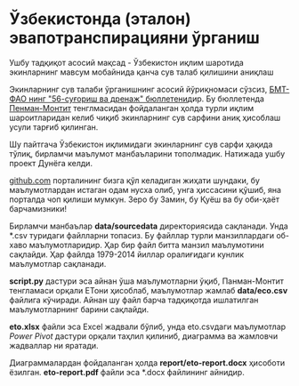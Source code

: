 # Ўзбекистонда (эталон) эвапотранспирацияни ўрганиш

Ушбу тадқиқот асосий мақсад - Ўзбекистон иқлим шаротида экинларнинг мавсум мобайнида
қанча сув талаб қилишини аниқлаш

Экинларнинг сув талаби ўрганишнинг асосий йўриқномаси сўзсиз, 
[БМТ-ФАО нинг "56-суғориш ва дренаж" бюллетени][1]дир. Бу бюллетенда 
[Пенман-Монтит][3] тенглмасидан фойдаланган ҳолда турли иқлим шароитларидан келиб чиқиб
экинларнинг сув сарфини аниқ ҳисоблаш усули тарғиб қилинган. 

Шу пайтгача Ўзбекистон иқлимидаги экинларнинг сув сарфи ҳақида тўлиқ,
бирламчи маълумот манбаъларини тополмадик. Натижада ушбу проект Дунёга келди.

[github.com](https://github.com) порталининг бизга қўл келадиган жиҳати шундаки, 
бу маълумотлардан истаган одам нусха олиб, унга ҳиссасини қўшиб, яна порталда чоп 
қилиши мумкун. Зеро бу Замин, бу Қуёш ва бу оби-ҳаёт барчамизники!

Бирламчи манбаълар **data/sourcedata** директориясида сақланади. Унда *.csv 
туридаги файлларни топасиз. Бу файллар турли манзиллардаги об-хаво маълумотларидир.
Ҳар бир файл битта манзил маълумотини сақлайди. Ҳар файлда 1979-2014 йиллар
оралиғидаги кунлик маълумотлар сақланади.

**script.py** дастури эса айнан ўша маълумотларни ўқиб, Панман-Монтит
тенгламаси орқали EToни ҳисоблаб, маълумотлар жамлаб **data/eco.csv** файлига
кўчиради. Айнан шу файл барча тадқиқотда ишлатилган маълумотларнинг барини
сақлайди.

**eto.xlsx** файли эса Excel жадвали бўлиб, унда eto.csvдаги маълумотлар
*Power Pivot* дастури орқали таҳлил қилиниб, диаграмма ва жамловчи жадваллар
ни яратади.

Диаграммалардан фойдаланган ҳолда **report/eto-report.docx** ҳисоботи ёзилган.
**eto-report.pdf** файли эса *.docx файлининг айнидир.

[1]: http://www.fao.org/3/x0490e/x0490e00.htm
[3]: http://www.fao.org/3/x0490e/x0490e06.htm
